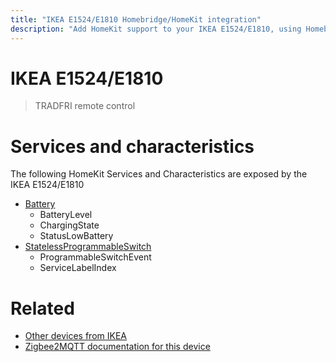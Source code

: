 ```yaml
---
title: "IKEA E1524/E1810 Homebridge/HomeKit integration"
description: "Add HomeKit support to your IKEA E1524/E1810, using Homebridge, Zigbee2MQTT and homebridge-z2m."
---
```

<!---
This file has been GENERATED using src/docgen/docgen.ts
DO NOT EDIT THIS FILE MANUALLY!
-->
# IKEA E1524/E1810
> TRADFRI remote control


# Services and characteristics
The following HomeKit Services and Characteristics are exposed by
the IKEA E1524/E1810

* [Battery](../../battery.md)
  * BatteryLevel
  * ChargingState
  * StatusLowBattery
* [StatelessProgrammableSwitch](../../action.md)
  * ProgrammableSwitchEvent
  * ServiceLabelIndex


# Related
* [Other devices from IKEA](../index.md#ikea)
* [Zigbee2MQTT documentation for this device](https://www.zigbee2mqtt.io/devices/E1524_E1810.html)